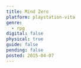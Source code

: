 ```yaml
---
title: Mind Zero
platform: playstation-vita
genre:
  - rpg
digital: false
physical: true
guide: false
pending: false
posted: 2015-04-07
---
```


